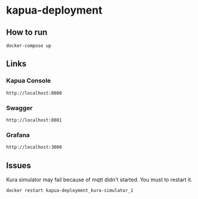 # kapua-deployment

## How to run
```
docker-compose up
```

## Links

### Kapua Console
```
http://localhost:8080
```

### Swagger
```
http://localhost:8081
```

### Grafana
```
http://localhost:3000
```

## Issues
Kura simulator may fail because of mqtt didn't started. You must to restart it.
```
docker restart kapua-deployment_kura-simulator_1
```
